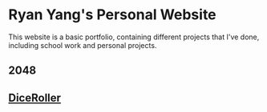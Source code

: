 # Ryan Yang's Personal Website  
This website is a basic portfolio, containing different projects that I've done, including school work and personal projects.

## 2048

## [DiceRoller](https://my-dice-roller.herokuapp.com/)